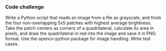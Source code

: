 ### Code challenge
Write a Python script that reads an image from a file as grayscale, and finds
the four non-overlapping 5x5 patches with highest average brightness. Take
the patch centers as corners of a quadrilateral, calculate its area in
pixels, and draw the quadrilateral in red into the image and save it in PNG
format. Use the opencv-python package for image handling. Write test cases.

